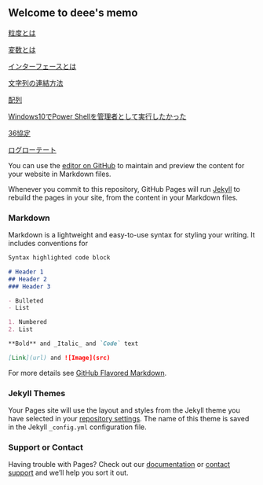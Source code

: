 ## Welcome to deee's memo
[粒度とは](./2020/10/20/ryudo)

[変数とは](./2020/10/21/hensuu)

[インターフェースとは](./2020/10/22/interface)

[文字列の連結方法](./2020/10/23/mojiretsu_renketu)

[配列](./2020/10/27/hairetu)

[Windows10でPower Shellを管理者として実行したかった](./2020/11/13/win10-Administrator)

[36協定](./2020/11/25/36)

[ログローテート](./2020/12/2/log_rotate)


You can use the [editor on GitHub](https://github.com/06-de15/memo.deee.tech/edit/gh-pages/index.md) to maintain and preview the content for your website in Markdown files.

Whenever you commit to this repository, GitHub Pages will run [Jekyll](https://jekyllrb.com/) to rebuild the pages in your site, from the content in your Markdown files.

### Markdown

Markdown is a lightweight and easy-to-use syntax for styling your writing. It includes conventions for

```markdown
Syntax highlighted code block

# Header 1
## Header 2
### Header 3

- Bulleted
- List

1. Numbered
2. List

**Bold** and _Italic_ and `Code` text

[Link](url) and ![Image](src)
```

For more details see [GitHub Flavored Markdown](https://guides.github.com/features/mastering-markdown/).

### Jekyll Themes

Your Pages site will use the layout and styles from the Jekyll theme you have selected in your [repository settings](https://github.com/06-de15/memo.deee.tech/settings). The name of this theme is saved in the Jekyll `_config.yml` configuration file.

### Support or Contact

Having trouble with Pages? Check out our [documentation](https://docs.github.com/categories/github-pages-basics/) or [contact support](https://github.com/contact) and we’ll help you sort it out.
